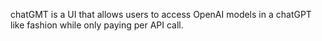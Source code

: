 chatGMT is a UI that allows users to access OpenAI models in a chatGPT like fashion while only paying per API call.